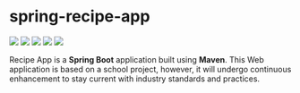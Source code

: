# spring-recipe-app

<!-- badges -->
![](https://img.shields.io/badge/Code-Spring_Boot-informational?style=flat&logo=spring%20boot&logoColor=white&color=15998e)
![](https://img.shields.io/badge/Code-Thymeleaf-informational?style=flat&logo=thymeleaf&logoColor=white&color=15998e)
![](https://img.shields.io/badge/Editor-IntelliJ_IDEA-informational?style=flat&logo=intellij-idea&logoColor=white&color=15998e)
![](https://img.shields.io/badge/Tools-CircleCI-informational?style=flat&logo=circleci&logoColor=white&color=15998e)
![](https://img.shields.io/badge/Tools-Sourcetree-informational?style=flat&logo=sourcetree&logoColor=white&color=15998e)

Recipe App is a **Spring Boot** application built using **Maven**. This Web application is based on a school project, however, it will undergo continuous enhancement to stay current with industry standards and practices.
